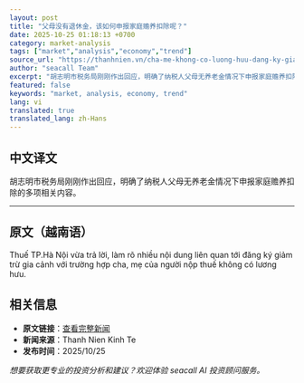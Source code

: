 ```yaml
---
layout: post
title: "父母没有退休金，该如何申报家庭赡养扣除呢？"
date: 2025-10-25 01:18:13 +0700
category: market-analysis
tags: ["market","analysis","economy","trend"]
source_url: "https://thanhnien.vn/cha-me-khong-co-luong-huu-dang-ky-giam-tru-gia-canh-the-nao-185251024114059508.htm"
author: "seacall Team"
excerpt: "胡志明市税务局刚刚作出回应，明确了纳税人父母无养老金情况下申报家庭赡养扣除的多项相关内容。..."
featured: false
keywords: "market, analysis, economy, trend"
lang: vi
translated: true
translated_lang: zh-Hans
---
```


## 中文译文

胡志明市税务局刚刚作出回应，明确了纳税人父母无养老金情况下申报家庭赡养扣除的多项相关内容。

---

## 原文（越南语）

Thuế TP.H&agrave; Nội vừa trả lời, l&agrave;m r&otilde; nhiều nội dung li&ecirc;n quan tới đăng k&yacute; giảm trừ gia cảnh với trường hợp cha, mẹ của người nộp thuế kh&ocirc;ng c&oacute; lương hưu.

## 相关信息

- **原文链接**：[查看完整新闻](https://thanhnien.vn/cha-me-khong-co-luong-huu-dang-ky-giam-tru-gia-canh-the-nao-185251024114059508.htm)
- **新闻来源**：Thanh Nien Kinh Te
- **发布时间**：2025/10/25

*想要获取更专业的投资分析和建议？欢迎体验 seacall AI 投资顾问服务。*
